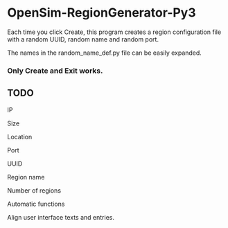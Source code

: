 # OpenSim-RegionGenerator-Py3
Each time you click Create, this program creates a region configuration file with a random UUID, random name and random port.

The names in the random_name_def.py file can be easily expanded.

### Only Create and Exit works.

## TODO
IP

Size

Location

Port

UUID

Region name

Number of regions

Automatic functions

Align user interface texts and entries.
